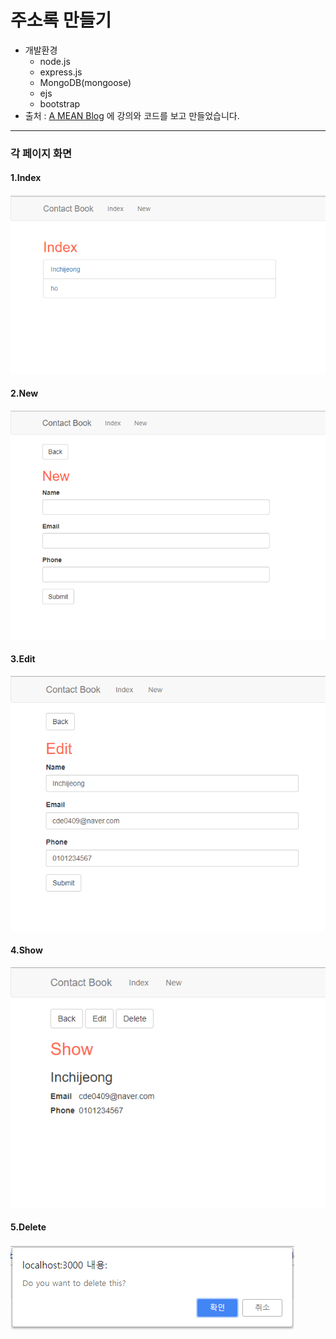 주소록 만들기
====

* 개발환경
  * node.js
  * express.js
  * MongoDB(mongoose)
  * ejs
  * bootstrap
* 출처 : [A MEAN Blog](https://www.a-mean-blog.com/ko/blog/Node-JS-%EC%B2%AB%EA%B1%B8%EC%9D%8C/%EC%A3%BC%EC%86%8C%EB%A1%9D-%EB%A7%8C%EB%93%A4%EA%B8%B0 "A MEAN Blog")
 에 강의와 코드를 보고 만들었습니다.

----

### 각 페이지 화면  

#### 1.Index
![index.PNG](./screenshots/index.PNG)

#### 2.New
![new.PNG](./screenshots/new.PNG)

#### 3.Edit
![edit.PNG](./screenshots/edit.PNG)

#### 4.Show
![show.PNG](./screenshots/show.PNG)

#### 5.Delete
![delete.PNG](./screenshots/delete.PNG)
